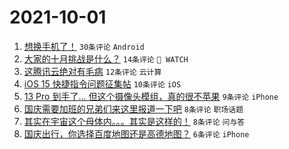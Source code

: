 # 2021-10-01

1. [想换手机了！](https://www.v2ex.com/t/805515) `30条评论` `Android`
1. [大家的十月挑战是什么？](https://www.v2ex.com/t/805524) `14条评论` ` WATCH`
1. [这腾讯云绝对有毛病](https://www.v2ex.com/t/805514) `12条评论` `云计算`
1. [iOS 15 快捷指令问题征集帖](https://www.v2ex.com/t/805526) `10条评论` `iOS`
1. [13 Pro 到手了... 但这个摄像头模组，真的很不苹果](https://www.v2ex.com/t/805539) `9条评论` `iPhone`
1. [国庆需要加班的兄弟们来这里报道一下吧](https://www.v2ex.com/t/805529) `8条评论` `职场话题`
1. [其实在宇宙这个母体内。。。其实是这样的！](https://www.v2ex.com/t/805522) `8条评论` `问与答`
1. [国庆出行，你选择百度地图还是高德地图？](https://www.v2ex.com/t/805516) `6条评论` `iPhone`
